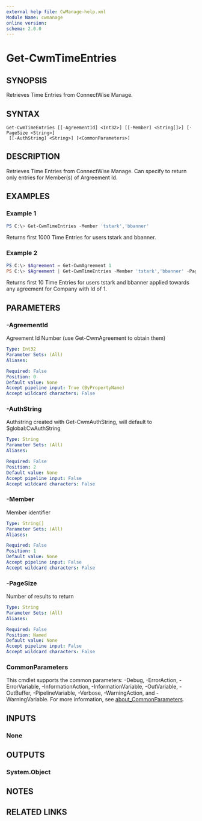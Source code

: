 ```yaml
---
external help file: CwManage-help.xml
Module Name: cwmanage
online version:
schema: 2.0.0
---
```


# Get-CwmTimeEntries

## SYNOPSIS
Retrieves Time Entries from ConnectWise Manage.

## SYNTAX

```
Get-CwmTimeEntries [[-AgreementId] <Int32>] [[-Member] <String[]>] [-PageSize <String>]
 [[-AuthString] <String>] [<CommonParameters>]
```

## DESCRIPTION
Retrieves Time Entries from ConnectWise Manage. Can specify to return only entries for Member(s) of Argreement Id.

## EXAMPLES

### Example 1
```powershell
PS C:\> Get-CwmTimeEntries -Member 'tstark','bbanner'
```

Returns first 1000 Time Entries for users tstark and bbanner.

### Example 2
```powershell
PS C:\> $Agreement = Get-CwmAgreement 1
PS C:\> $Agreement | Get-CwmTimeEntries -Member 'tstark','bbanner' -PageSize 10
```

Returns first 10 Time Entries for users tstark and bbanner applied towards any agreement for Company with Id of 1.

## PARAMETERS

### -AgreementId
Agreement Id Number (use Get-CwmAgreement to obtain them)

```yaml
Type: Int32
Parameter Sets: (All)
Aliases:

Required: False
Position: 0
Default value: None
Accept pipeline input: True (ByPropertyName)
Accept wildcard characters: False
```

### -AuthString
Authstring created with Get-CwmAuthString, will default to $global:CwAuthString

```yaml
Type: String
Parameter Sets: (All)
Aliases:

Required: False
Position: 2
Default value: None
Accept pipeline input: False
Accept wildcard characters: False
```

### -Member
Member identifier

```yaml
Type: String[]
Parameter Sets: (All)
Aliases:

Required: False
Position: 1
Default value: None
Accept pipeline input: False
Accept wildcard characters: False
```

### -PageSize
Number of results to return

```yaml
Type: String
Parameter Sets: (All)
Aliases:

Required: False
Position: Named
Default value: None
Accept pipeline input: False
Accept wildcard characters: False
```

### CommonParameters
This cmdlet supports the common parameters: -Debug, -ErrorAction, -ErrorVariable, -InformationAction, -InformationVariable, -OutVariable, -OutBuffer, -PipelineVariable, -Verbose, -WarningAction, and -WarningVariable. For more information, see [about_CommonParameters](http://go.microsoft.com/fwlink/?LinkID=113216).

## INPUTS

### None
## OUTPUTS

### System.Object
## NOTES

## RELATED LINKS
